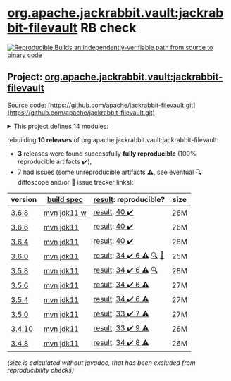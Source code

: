 [org.apache.jackrabbit.vault:jackrabbit-filevault](https://central.sonatype.com/artifact/org.apache.jackrabbit.vault/jackrabbit-filevault/versions) RB check
=======

[![Reproducible Builds](https://reproducible-builds.org/images/logos/rb.svg) an independently-verifiable path from source to binary code](https://reproducible-builds.org/)

## Project: [org.apache.jackrabbit.vault:jackrabbit-filevault](https://central.sonatype.com/artifact/org.apache.jackrabbit.vault/jackrabbit-filevault/versions)

Source code: [https://github.com/apache/jackrabbit-filevault.git](https://github.com/apache/jackrabbit-filevault.git)

<details><summary>This project defines 14 modules:</summary>

* [org.apache.jackrabbit.vault:jackrabbit-filevault](https://search.maven.org/artifact/org.apache.jackrabbit.vault/jackrabbit-filevault/)
* [org.apache.jackrabbit.vault:org.apache.jackrabbit.vault](https://search.maven.org/artifact/org.apache.jackrabbit.vault/org.apache.jackrabbit.vault/)
* [org.apache.jackrabbit.vault:org.apache.jackrabbit.vault.rcp](https://search.maven.org/artifact/org.apache.jackrabbit.vault/org.apache.jackrabbit.vault.rcp/)
* [org.apache.jackrabbit.vault:org.apache.jackrabbit.vault.target-osgi-environment](https://search.maven.org/artifact/org.apache.jackrabbit.vault/org.apache.jackrabbit.vault.target-osgi-environment/)
* [org.apache.jackrabbit.vault:parent](https://search.maven.org/artifact/org.apache.jackrabbit.vault/parent/)
* [org.apache.jackrabbit.vault:vault-cli](https://search.maven.org/artifact/org.apache.jackrabbit.vault/vault-cli/)
* [org.apache.jackrabbit.vault:vault-davex](https://search.maven.org/artifact/org.apache.jackrabbit.vault/vault-davex/)
* [org.apache.jackrabbit.vault:vault-diff](https://search.maven.org/artifact/org.apache.jackrabbit.vault/vault-diff/)
* [org.apache.jackrabbit.vault:vault-doc](https://search.maven.org/artifact/org.apache.jackrabbit.vault/vault-doc/)
* [org.apache.jackrabbit.vault:vault-hook-example](https://search.maven.org/artifact/org.apache.jackrabbit.vault/vault-hook-example/)
* [org.apache.jackrabbit.vault:vault-hook-externalclass-test](https://search.maven.org/artifact/org.apache.jackrabbit.vault/vault-hook-externalclass-test/)
* [org.apache.jackrabbit.vault:vault-sync](https://search.maven.org/artifact/org.apache.jackrabbit.vault/vault-sync/)
* [org.apache.jackrabbit.vault:vault-validation](https://search.maven.org/artifact/org.apache.jackrabbit.vault/vault-validation/)
* [org.apache.jackrabbit.vault:vault-vlt](https://search.maven.org/artifact/org.apache.jackrabbit.vault/vault-vlt/)
</details>

rebuilding **10 releases** of org.apache.jackrabbit.vault:jackrabbit-filevault:
- **3** releases were found successfully **fully reproducible** (100% reproducible artifacts :heavy_check_mark:),
- 7 had issues (some unreproducible artifacts :warning:, see eventual :mag: diffoscope and/or :memo: issue tracker links):

| version | [build spec](/BUILDSPEC.md) | [result](https://reproducible-builds.org/docs/jvm/): reproducible? | size |
| -- | --------- | ------ | -- |
| [3.6.8](https://search.maven.org/artifact/org.apache.jackrabbit.vault/jackrabbit-filevault/3.6.8/pom) | [mvn jdk11 w](jackrabbit-filevault-3.6.8.buildspec) | [result](jackrabbit-filevault-3.6.8.buildinfo): [40 :heavy_check_mark: ](jackrabbit-filevault-3.6.8.buildcompare) | 26M |
| [3.6.6](https://search.maven.org/artifact/org.apache.jackrabbit.vault/jackrabbit-filevault/3.6.6/pom) | [mvn jdk11](jackrabbit-filevault-3.6.6.buildspec) | [result](jackrabbit-filevault-3.6.6.buildinfo): [40 :heavy_check_mark: ](jackrabbit-filevault-3.6.6.buildcompare) | 26M |
| [3.6.4](https://search.maven.org/artifact/org.apache.jackrabbit.vault/jackrabbit-filevault/3.6.4/pom) | [mvn jdk11](jackrabbit-filevault-3.6.4.buildspec) | [result](jackrabbit-filevault-3.6.4.buildinfo): [40 :heavy_check_mark: ](jackrabbit-filevault-3.6.4.buildcompare) | 26M |
| [3.6.0](https://search.maven.org/artifact/org.apache.jackrabbit.vault/jackrabbit-filevault/3.6.0/pom) | [mvn jdk11](jackrabbit-filevault-3.6.0.buildspec) | [result](jackrabbit-filevault-3.6.0.buildinfo): [34 :heavy_check_mark:  6 :warning:](jackrabbit-filevault-3.6.0.buildcompare) [:mag:](jackrabbit-filevault-3.6.0.diffoscope) [:memo:](https://github.com/apache/jackrabbit-filevault/pull/214) | 25M |
| [3.5.8](https://search.maven.org/artifact/org.apache.jackrabbit.vault/jackrabbit-filevault/3.5.8/pom) | [mvn jdk11](jackrabbit-filevault-3.5.8.buildspec) | [result](jackrabbit-filevault-3.5.8.buildinfo): [34 :heavy_check_mark:  6 :warning:](jackrabbit-filevault-3.5.8.buildcompare) [:mag:](jackrabbit-filevault-3.5.8.diffoscope) | 28M |
| [3.5.6](https://search.maven.org/artifact/org.apache.jackrabbit.vault/jackrabbit-filevault/3.5.6/pom) | [mvn jdk11](jackrabbit-filevault-3.5.6.buildspec) | [result](jackrabbit-filevault-3.5.6.buildinfo): [34 :heavy_check_mark:  6 :warning:](jackrabbit-filevault-3.5.6.buildcompare) | 27M |
| [3.5.4](https://search.maven.org/artifact/org.apache.jackrabbit.vault/jackrabbit-filevault/3.5.4/pom) | [mvn jdk11](jackrabbit-filevault-3.5.4.buildspec) | [result](jackrabbit-filevault-3.5.4.buildinfo): [34 :heavy_check_mark:  6 :warning:](jackrabbit-filevault-3.5.4.buildcompare) | 27M |
| [3.5.0](https://search.maven.org/artifact/org.apache.jackrabbit.vault/jackrabbit-filevault/3.5.0/pom) | [mvn jdk11](jackrabbit-filevault-3.5.0.buildspec) | [result](jackrabbit-filevault-3.5.0.buildinfo): [33 :heavy_check_mark:  7 :warning:](jackrabbit-filevault-3.5.0.buildcompare) | 27M |
| [3.4.10](https://search.maven.org/artifact/org.apache.jackrabbit.vault/jackrabbit-filevault/3.4.10/pom) | [mvn jdk11](jackrabbit-filevault-3.4.10.buildspec) | [result](jackrabbit-filevault-3.4.10.buildinfo): [33 :heavy_check_mark:  9 :warning:](jackrabbit-filevault-3.4.10.buildcompare) | 26M |
| [3.4.8](https://search.maven.org/artifact/org.apache.jackrabbit.vault/jackrabbit-filevault/3.4.8/pom) | [mvn jdk11](jackrabbit-filevault-3.4.8.buildspec) | [result](jackrabbit-filevault-3.4.8.buildinfo): [34 :heavy_check_mark:  8 :warning:](jackrabbit-filevault-3.4.8.buildcompare) | 26M |

<i>(size is calculated without javadoc, that has been excluded from reproducibility checks)</i>
